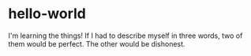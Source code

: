 # hello-world
I'm learning the things!
If I had to describe myself in three words, two of them would be perfect. The other would be dishonest.
